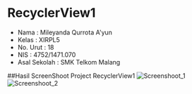 # RecyclerView1

- Nama              : Mileyanda Qurrota A'yun
- Kelas             : XIRPL5
- No. Urut          : 18
- NIS               : 4752/1471.070
- Asal Sekolah      : SMK Telkom Malang

##Hasil ScreenShoot Project RecyclerView1
![Screenshoot_1](https://s22.postimg.org/zfyobmdv5/rcv1_1.jpg)<br>
![Screenshoot_2](https://s21.postimg.org/9a9wk8ljr/rcv1_3.jpg)<br>
